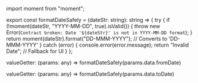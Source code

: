 import moment from "moment";

export const formatDateSafely = (dateStr: string): string => {
  try {
    if (!moment(dateStr, "YYYY-MM-DD", true).isValid()) {
      throw new Error(`Contract broken: Date '${dateStr}' is not in YYYY-MM-DD format`);
    }
    return moment(dateStr).format("DD-MMM-YYYY"); // Converts to 'DD-MMM-YYYY'
  } catch (error) {
    console.error(error.message);
    return "Invalid Date"; // Fallback for UI
  }
};


valueGetter: (params: any) => formatDateSafely(params.data.fromDate)

 valueGetter: (params: any) => formatDateSafely(params.data.toDate)
